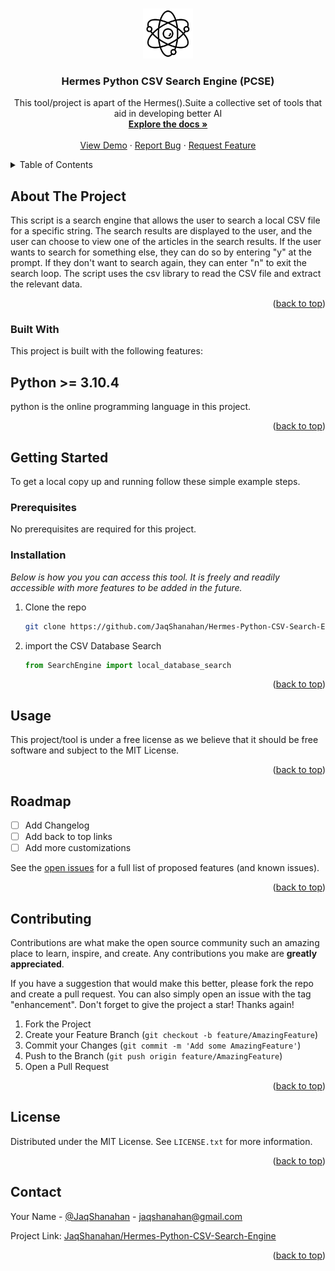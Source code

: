 <a name="readme-top"></a>

<!-- PROJECT LOGO -->
<br />
<div align="center">
  <a href="https://github.com/JaqShanahan/Hermes-Python-CSV-Search-Engine/">
    <img src="images/atom.png" alt="Logo" width="80" height="80">
  </a>

  <h3 align="center">Hermes Python CSV Search Engine (PCSE)</h3>

  <p align="center">
    This tool/project is apart of the Hermes().Suite a collective set of tools that aid in developing better AI
    <br />
    <a href="https://github.com/JaqShanahan/Hermes-Python-CSV-Search-Engine/"><strong>Explore the docs »</strong></a>
    <br />
    <br />
    <a href="https://github.com/JaqShanahan/Hermes-Python-CSV-Search-Engine/">View Demo</a>
    ·
    <a href="https://github.com/JaqShanahan/Hermes-Python-CSV-Search-Engine/issues">Report Bug</a>
    ·
    <a href="https://github.com/JaqShanahan/Hermes-Python-CSV-Search-Engine/issues">Request Feature</a>
  </p>
</div>

<!-- TABLE OF CONTENTS -->
<details>
  <summary>Table of Contents</summary>
  <ol>
    <li>
      <a href="#about-the-project">About The Project</a>
      <ul>
        <li><a href="#built-with">Built With</a></li>
      </ul>
    </li>
    <li>
      <a href="#getting-started">Getting Started</a>
      <ul>
        <li><a href="#prerequisites">Prerequisites</a></li>
        <li><a href="#installation">Installation</a></li>
      </ul>
    </li>
    <li><a href="#usage">Usage</a></li>
    <li><a href="#roadmap">Roadmap</a></li>
    <li><a href="#contributing">Contributing</a></li>
    <li><a href="#license">License</a></li>
    <li><a href="#contact">Contact</a></li>
  </ol>
</details>

<!-- ABOUT THE PROJECT -->

## About The Project

This script is a search engine that allows the user to search a local CSV file for a specific string. The search results are displayed to the user, and the user can choose to view one of the articles in the search results. If the user wants to search for something else, they can do so by entering "y" at the prompt. If they don't want to search again, they can enter "n" to exit the search loop. The script uses the csv library to read the CSV file and extract the relevant data.

<p align="right">(<a href="#readme-top">back to top</a>)</p>

### Built With

This project is built with the following features:

## **Python** >= 3.10.4

python is the online programming language in this project.

<p align="right">(<a href="#readme-top">back to top</a>)</p>

<!-- GETTING STARTED -->

## Getting Started

To get a local copy up and running follow these simple example steps.

### Prerequisites

No prerequisites are required for this project.

### Installation

_Below is how you you can access this tool. It is freely and readily accessible with more features to be added in the future._

1. Clone the repo
   ```sh
   git clone https://github.com/JaqShanahan/Hermes-Python-CSV-Search-Engine.git
   ```
2. import the CSV Database Search
   ```py
   from SearchEngine import local_database_search
   ```

<p align="right">(<a href="#readme-top">back to top</a>)</p>

<!-- USAGE EXAMPLES -->

## Usage

This project/tool is under a free license as we believe that it should be free software and subject to the MIT License.

<p align="right">(<a href="#readme-top">back to top</a>)</p>

<!-- ROADMAP -->

## Roadmap

- [ ] Add Changelog
- [ ] Add back to top links
- [ ] Add more customizations

See the [open issues](https://github.com/JaqShanahan/Hermes-Python-CSV-Search-Engine/issues) for a full list of proposed features (and known issues).

<p align="right">(<a href="#readme-top">back to top</a>)</p>

<!-- CONTRIBUTING -->

## Contributing

Contributions are what make the open source community such an amazing place to learn, inspire, and create. Any contributions you make are **greatly appreciated**.

If you have a suggestion that would make this better, please fork the repo and create a pull request. You can also simply open an issue with the tag "enhancement".
Don't forget to give the project a star! Thanks again!

1. Fork the Project
2. Create your Feature Branch (`git checkout -b feature/AmazingFeature`)
3. Commit your Changes (`git commit -m 'Add some AmazingFeature'`)
4. Push to the Branch (`git push origin feature/AmazingFeature`)
5. Open a Pull Request

<p align="right">(<a href="#readme-top">back to top</a>)</p>

<!-- LICENSE -->

## License

Distributed under the MIT License. See `LICENSE.txt` for more information.

<p align="right">(<a href="#readme-top">back to top</a>)</p>

<!-- CONTACT -->

## Contact

Your Name - [@JaqShanahan](https://www.linkedin.com/in/jaq-shanahan-a327ba21a/) - jaqshanahan@gmail.com

Project Link: [JaqShanahan/Hermes-Python-CSV-Search-Engine](https://github.com/JaqShanahan/Hermes-Python-CSV-Search-Engine)

<p align="right">(<a href="#readme-top">back to top</a>)</p>

<!-- ACKNOWLEDGMENTS -->
